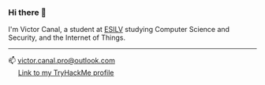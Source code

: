 ### Hi there 👋
I'm Victor Canal, a student at [ESILV](https://www.esilv.fr "ESILV's website") studying Computer Science and Security, and the Internet of Things.
***
📫 [victor.canal.pro@outlook.com](mailto:victor.canal.pro@outlook.com) <br>
<img src="https://assets.tryhackme.com/img/favicon.png" height="16" width="16"> [Link to my TryHackMe profile](https://tryhackme.com/p/vixa)
<!--
**victorcanal/victorcanal** is a ✨ _special_ ✨ repository because its `README.md` (this file) appears on your GitHub profile.

Here are some ideas to get you started:

- 🔭 I’m currently working on ...
- 🌱 I’m currently learning ...
- 👯 I’m looking to collaborate on ...
- 🤔 I’m looking for help with ...
- 💬 Ask me about ...
- 📫 How to reach me: ...
- 😄 Pronouns: ...
- ⚡ Fun fact: ...
-->
